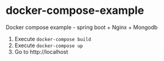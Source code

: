 # docker-compose-example
Docker compose example - spring boot + Nginx + Mongodb

1. Execute `docker-compose build`
2. Execute `docker-compose up`
3. Go to http://localhost
